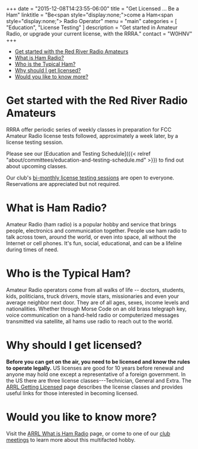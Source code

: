 +++
date = "2015-12-08T14:23:55-06:00"
title = "Get Licensed ... Be a Ham"
linktitle = "Be<span style=\"display:none;\">come</span> a Ham<span style=\"display:none;\"> Radio Operator</span>"
menu = "main"
categories = [ "Education", "License Testing" ]
description = "Get started in Amateur Radio, or upgrade your current license, with the RRRA."
contact = "W0HNV"
+++
* [Get started with the Red River Radio Amateurs](#get-started-with-the-red-river-Radio-Amateurs)
* [What is Ham Radio?](#what-is-ham-radio)
* [Who is the Typical Ham?](#who-is-the-typical-ham)
* [Why should I get licensed?](#why-should-I-get-licensed)
* [Would you like to know more?](#would-you-like-to-know-more)

# Get started with the Red River Radio Amateurs

RRRA offer periodic series of weekly classes in preparation for FCC
Amateur Radio license tests followed, approximately a week later, by a
license testing session.

Please see our [Education and Testing Schedule]({{< relref "about/committees/education-and-testing-schedule.md" >}}) to find out about upcoming classes.

Our club's
[bi-monthly license testing sessions](/dates/license-testing/)
are open to everyone. Reservations are appreciated but not required.

# What is Ham Radio?

Amateur Radio (ham radio) is a popular hobby and service that brings people,
electronics and communication together. People use ham radio to talk across
town, around the world, or even into space, all without the Internet or cell
phones. It's fun, social, educational, and can be a lifeline during times of
need. 

# Who is the Typical Ham?

Amateur Radio operators come from all walks of life -- doctors, students,
kids, politicians, truck drivers, movie stars, missionaries and even your
average neighbor next door. They are of all ages, sexes, income levels and
nationalities. Whether through Morse Code on an old brass telegraph key, voice
communication on a hand-held radio or computerized messages transmitted via
satellite, all hams use radio to reach out to the world.

# Why should I get licensed?

**Before you can get on the air, you need to be licensed and know the rules to
operate legally.** US licenses are good for 10 years before renewal and anyone
may hold one except a representative of a foreign government. In the US there
are three license classes---Technician, General and Extra. The [ARRL Getting
Licensed](http://www.arrl.org/getting-licensed) page describes the license
classes and provides useful links for those interested in becoming licensed.

# Would you like to know more?

Visit the [ARRL What is Ham Radio](http://www.arrl.org/what-is-ham-radio)
page, or come to one of our [club meetings](/dates/business-meetings)
to learn more about this multifacted hobby.
